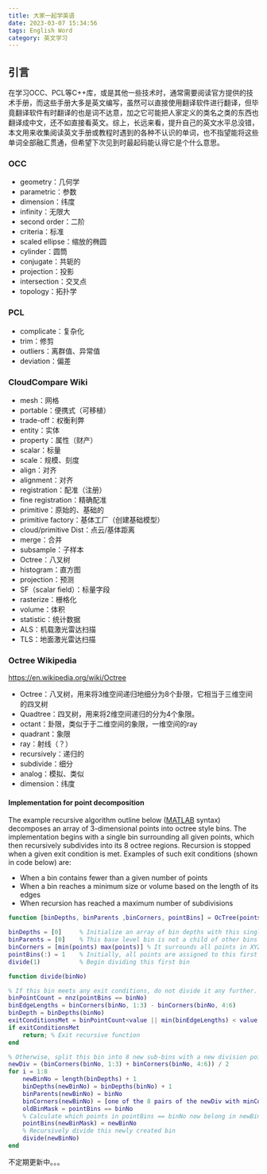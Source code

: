 ```yaml
---
title: 大家一起学英语
date: 2023-03-07 15:34:56
tags: English Word
category: 英文学习
---
```


## 引言

在学习OCC、PCL等C++库，或是其他一些技术时，通常需要阅读官方提供的技术手册，而这些手册大多是英文编写，虽然可以直接使用翻译软件进行翻译，但毕竟翻译软件有时翻译的也是词不达意，加之它可能把人家定义的类名之类的东西也翻译成中文，还不如直接看英文。综上，长远来看，提升自己的英文水平总没错，本文用来收集阅读英文手册或教程时遇到的各种不认识的单词，也不指望能将这些单词全部融汇贯通，但希望下次见到时最起码能认得它是个什么意思。

### OCC

- geometry：几何学
- parametric：参数
- dimension：纬度
- infinity：无限大
- second order：二阶
- criteria：标准
- scaled ellipse：缩放的椭圆
- cylinder：圆筒
- conjugate：共轭的
- projection：投影
- intersection：交叉点
- topology：拓扑学



### PCL

- complicate：复杂化
- trim：修剪
- outliers：离群值、异常值
- deviation：偏差



### CloudCompare Wiki

- mesh：网格
- portable：便携式（可移植）
- trade-off：权衡利弊
- entity：实体
- property：属性（财产）
- scalar：标量
- scale：规模、刻度
- align：对齐
- alignment：对齐
- registration：配准（注册）
- fine registration：精确配准
- primitive：原始的、基础的
- primitive factory：基体工厂（创建基础模型）
- cloud/primitive Dist：点云/基体距离
- merge：合并
- subsample：子样本
- Octree：八叉树
- histogram：直方图
- projection：预测
- SF（scalar field）：标量字段
- rasterize：栅格化
- volume：体积
- statistic：统计数据
- ALS：机载激光雷达扫描
- TLS：地面激光雷达扫描



### Octree Wikipedia

https://en.wikipedia.org/wiki/Octree

- Octree：八叉树，用来将3维空间递归地细分为8个卦限，它相当于三维空间的四叉树
- Quadtree：四叉树，用来将2维空间递归的分为4个象限。
- octant：卦限，类似于于二维空间的象限，一维空间的ray
- quadrant：象限
- ray：射线（？）
- recursively：递归的
- subdivide：细分
- analog：模拟、类似
- dimension：纬度

#### Implementation for point decomposition

The example recursive algorithm outline below ([MATLAB](https://en.wikipedia.org/wiki/MATLAB) syntax) decomposes an array of 3-dimensional points into octree style  bins. The implementation begins with a single bin surrounding all given  points, which then recursively subdivides into its 8 octree regions.  Recursion is stopped when a given exit condition is met. Examples of  such exit conditions (shown in code below) are:

- When a bin contains fewer than a given number of points
- When a bin reaches a minimum size or volume based on the length of its edges
- When recursion has reached a maximum number of subdivisions

```matlab
function [binDepths, binParents ,binCorners, pointBins] = OcTree(points)

binDepths = [0]     % Initialize an array of bin depths with this single base-level bin
binParents = [0]    % This base level bin is not a child of other bins
binCorners = [min(points) max(points)] % It surrounds all points in XYZ space
pointBins(:) = 1    % Initially, all points are assigned to this first bin
divide(1)           % Begin dividing this first bin

function divide(binNo)

% If this bin meets any exit conditions, do not divide it any further.
binPointCount = nnz(pointBins == binNo)
binEdgeLengths = binCorners(binNo, 1:3) - binCorners(binNo, 4:6)
binDepth = binDepths(binNo)
exitConditionsMet = binPointCount<value || min(binEdgeLengths) < value || binDepth > value
if exitConditionsMet
    return; % Exit recursive function
end

% Otherwise, split this bin into 8 new sub-bins with a new division point
newDiv = (binCorners(binNo, 1:3) + binCorners(binNo, 4:6)) / 2
for i = 1:8
    newBinNo = length(binDepths) + 1
    binDepths(newBinNo) = binDepths(binNo) + 1
    binParents(newBinNo) = binNo
    binCorners(newBinNo) = [one of the 8 pairs of the newDiv with minCorner or maxCorner]
    oldBinMask = pointBins == binNo
    % Calculate which points in pointBins == binNo now belong in newBinNo
    pointBins(newBinMask) = newBinNo
    % Recursively divide this newly created bin
    divide(newBinNo)
end
```









不定期更新中。。。

